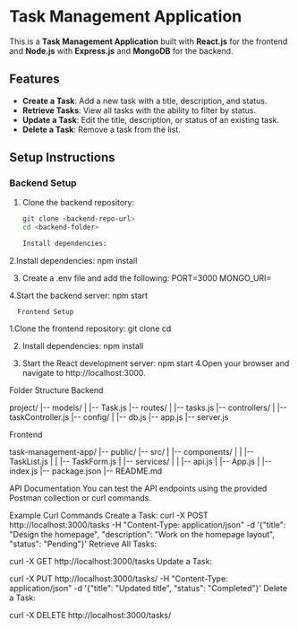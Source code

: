 # Task Management Application

This is a **Task Management Application** built with **React.js** for the frontend and **Node.js** with **Express.js** and **MongoDB** for the backend.

## Features

- **Create a Task**: Add a new task with a title, description, and status.
- **Retrieve Tasks**: View all tasks with the ability to filter by status.
- **Update a Task**: Edit the title, description, or status of an existing task.
- **Delete a Task**: Remove a task from the list.

## Setup Instructions

### Backend Setup

1. Clone the backend repository:
   ```bash
   git clone <backend-repo-url>
   cd <backend-folder>

   Install dependencies:

 2.Install dependencies:
   npm install

 3. Create a .env file and add the following:
    PORT=3000
MONGO_URI=<your-mongodb-connection-string>

4.Start the backend server:
      npm start

      Frontend Setup
1.Clone the frontend repository:
   git clone <frontend-repo-url>
    cd <frontend-folder>

2. Install dependencies:
   npm install

3. Start the React development server:
   npm start
4.Open your browser and navigate to http://localhost:3000.

Folder Structure
Backend

project/
|-- models/
|   |-- Task.js
|-- routes/
|   |-- tasks.js
|-- controllers/
|   |-- taskController.js
|-- config/
|   |-- db.js
|-- app.js
|-- server.js

Frontend

task-management-app/
|-- public/
|-- src/
|   |-- components/
|   |   |-- TaskList.js
|   |   |-- TaskForm.js
|   |-- services/
|   |   |-- api.js
|   |-- App.js
|   |-- index.js
|-- package.json
|-- README.md


API Documentation
You can test the API endpoints using the provided Postman collection or curl commands.

Example Curl Commands
Create a Task:
curl -X POST http://localhost:3000/tasks -H "Content-Type: application/json" -d '{"title": "Design the homepage", "description": "Work on the homepage layout", "status": "Pending"}'
Retrieve All Tasks:

curl -X GET http://localhost:3000/tasks
Update a Task:

curl -X PUT http://localhost:3000/tasks/<task-id> -H "Content-Type: application/json" -d '{"title": "Updated title", "status": "Completed"}'
Delete a Task:

curl -X DELETE http://localhost:3000/tasks/<task-id>
          
